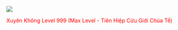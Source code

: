 <img src="https://utruyen.com/images/story/200x260/xuyen-khong-level-999-max-level-tien-hiep-cuu-gioi-chua-te.jpg"></img>

<span id="story_title">Xuyên Không Level 999 (Max Level - Tiên Hiệp Cửu Giới Chúa Tể)</span>


<style>
  #story_title{
    color:red;
  }
</style>
